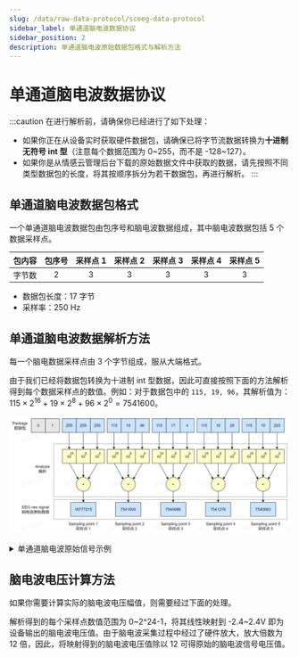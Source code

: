 ```yaml
---
slug: /data/raw-data-protocol/sceeg-data-protocol
sidebar_label: 单通道脑电波数据协议
sidebar_position: 2
description: 单通道脑电波原始数据包格式与解析方法
---
```


# 单通道脑电波数据协议

:::caution
在进行解析前，请确保你已经进行了如下处理：

- 如果你正在从设备实时获取硬件数据包，请确保已将字节流数据转换为**十进制无符号 int 型**（注意每个数据范围为 0~255，而不是 -128~127）。
- 如果你是从情感云管理后台下载的原始数据文件中获取的数据，请先按照不同类型数据包的长度，将其按顺序拆分为若干数据包，再进行解析。
:::

## 单通道脑电波数据包格式

一个单通道脑电波数据包由包序号和脑电波数据组成，其中脑电波数据包括 5 个数据采样点。

| 包内容 | 包序号 | 采样点 1 | 采样点 2 | 采样点 3 | 采样点 4 | 采样点 5 |
| :---: | :---: | :---: | :---: | :---: | :---: | :---: |
| 字节数 | 2 | 3 | 3 | 3 | 3 | 3 |

- 数据包长度：17 字节
- 采样率：250 Hz

## 单通道脑电波数据解析方法

每一个脑电数据采样点由 3 个字节组成，服从大端格式。

由于我们已经将数据包转换为十进制 int 型数据，因此可直接按照下面的方法解析得到每个数据采样点的数值。例如：对于数据包中的 `115, 19, 96`，其解析值为：$115\times2^{16} + 19\times2^{8} + 96\times2^{0} = 7541600$。

![单通道脑电波数据解析方法](./image/sceeg-data-analysis.jpg)

<details>
<summary>单通道脑电波原始信号示例</summary>

典型的单通道脑电波原始信号如下图，由于原始脑电波中存在较大的漂移电压，而脑电波电压幅值非常小（微伏级），因此很难通过肉眼从原始脑电波数据图中看出脑电波特征，将其局部放大或经过滤除漂移等处理后，可见细微的波形特征。

:::tip
脑电波原始信号中可能偶尔出现一个离群点，是数据传输丢失导致的，对于这种情况可手动将该离群点剔除。
:::

**单通道脑电波原始信号**
![单通道脑电波原始信号](./image/sceeg-raw-signal.png)

**单通道脑电波原始信号局部放大**
![单通道脑电波原始信号局部放大](./image/sceeg-raw-signal-zoom.png)

</details>

## 脑电波电压计算方法

如果你需要计算实际的脑电波电压幅值，则需要经过下面的处理。

解析得到的每个采样点数值范围为 0~2^24-1，将其线性映射到  -2.4~2.4V 即为设备输出的脑电波电压值。由于脑电波采集过程中经过了硬件放大，放大倍数为 12 倍，因此，将映射得到的脑电波电压值除以 12 可得原始的脑电波信号电压值。